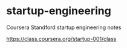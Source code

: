 startup-engineering
===================

Coursera Standford startup engineering notes

https://class.coursera.org/startup-001/class
